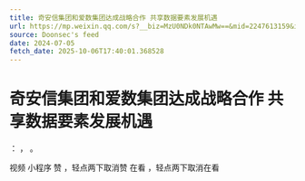 ```yaml
---
title: 奇安信集团和爱数集团达成战略合作 共享数据要素发展机遇
url: https://mp.weixin.qq.com/s?__biz=MzU0NDk0NTAwMw==&mid=2247613159&idx=3&sn=41307e2a9ab0a4f4e16ed2f543e7bf3a
source: Doonsec's feed
date: 2024-07-05
fetch_date: 2025-10-06T17:40:01.368528
---
```


# 奇安信集团和爱数集团达成战略合作 共享数据要素发展机遇

：
，
。

视频
小程序
赞
，轻点两下取消赞
在看
，轻点两下取消在看